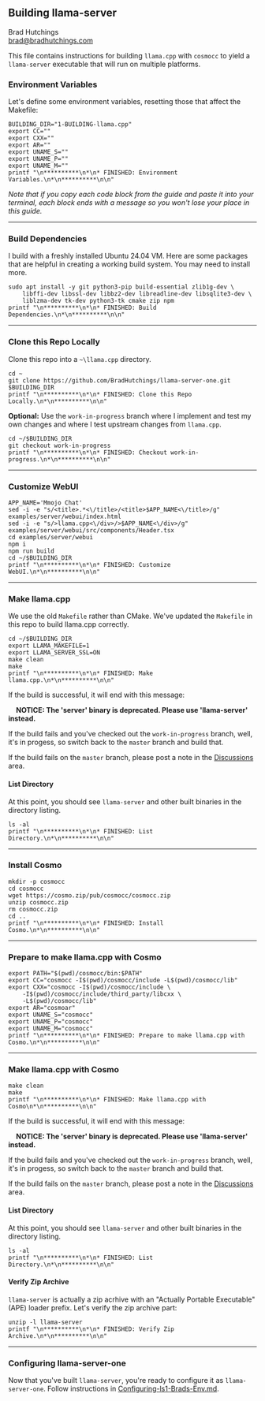 ## Building llama-server

Brad Hutchings<br/>
brad@bradhutchings.com

This file contains instructions for building `llama.cpp` with `cosmocc` to yield a `llama-server` executable that will run on multiple platforms.

### Environment Variables

Let's define some environment variables, resetting those that affect the Makefile:
```
BUILDING_DIR="1-BUILDING-llama.cpp"
export CC=""
export CXX=""
export AR=""
export UNAME_S=""
export UNAME_P=""
export UNAME_M=""
printf "\n**********\n*\n* FINISHED: Environment Variables.\n*\n**********\n\n"
```

_Note that if you copy each code block from the guide and paste it into your terminal, each block ends with a message so you won't lose your place in this guide._

---
### Build Dependencies
I build with a freshly installed Ubuntu 24.04 VM. Here are some packages that are helpful in creating a working build system. You may need to install more.
```
sudo apt install -y git python3-pip build-essential zlib1g-dev \
    libffi-dev libssl-dev libbz2-dev libreadline-dev libsqlite3-dev \
    liblzma-dev tk-dev python3-tk cmake zip npm
printf "\n**********\n*\n* FINISHED: Build Dependencies.\n*\n**********\n\n"
```

---
### Clone this Repo Locally
Clone this repo into a `~\llama.cpp` directory.
```
cd ~
git clone https://github.com/BradHutchings/llama-server-one.git $BUILDING_DIR
printf "\n**********\n*\n* FINISHED: Clone this Repo Locally.\n*\n**********\n\n"
```

**Optional:** Use the `work-in-progress` branch where I implement and test my own changes and where I test upstream changes from `llama.cpp`.
```
cd ~/$BUILDING_DIR
git checkout work-in-progress
printf "\n**********\n*\n* FINISHED: Checkout work-in-progress.\n*\n**********\n\n"
```

---
### Customize WebUI
```
APP_NAME='Mmojo Chat'
sed -i -e "s/<title>.*<\/title>/<title>$APP_NAME<\/title>/g" examples/server/webui/index.html
sed -i -e "s/>llama.cpp<\/div>/>$APP_NAME<\/div>/g" examples/server/webui/src/components/Header.tsx
cd examples/server/webui
npm i
npm run build
cd ~/$BUILDING_DIR
printf "\n**********\n*\n* FINISHED: Customize WebUI.\n*\n**********\n\n"
```

---
### Make llama.cpp
We use the old `Makefile` rather than CMake. We've updated the `Makefile` in this repo to build llama.cpp correctly.
```
cd ~/$BUILDING_DIR
export LLAMA_MAKEFILE=1
export LLAMA_SERVER_SSL=ON
make clean
make
printf "\n**********\n*\n* FINISHED: Make llama.cpp.\n*\n**********\n\n"
```

If the build is successful, it will end with this message:

&nbsp;&nbsp;&nbsp;&nbsp;**NOTICE: The 'server' binary is deprecated. Please use 'llama-server' instead.**

If the build fails and you've checked out the `work-in-progress` branch, well, it's in progess, so switch back to the `master` branch and build that.

If the build fails on the `master` branch, please post a note in the [Discussions](https://github.com/BradHutchings/llama-server-one/discussions) area.

#### List Directory

At this point, you should see `llama-server` and other built binaries in the directory listing.
```
ls -al
printf "\n**********\n*\n* FINISHED: List Directory.\n*\n**********\n\n"
```

---
### Install Cosmo
```
mkdir -p cosmocc
cd cosmocc
wget https://cosmo.zip/pub/cosmocc/cosmocc.zip
unzip cosmocc.zip
rm cosmocc.zip
cd ..
printf "\n**********\n*\n* FINISHED: Install Cosmo.\n*\n**********\n\n"
```

---
### Prepare to make llama.cpp with Cosmo
```
export PATH="$(pwd)/cosmocc/bin:$PATH"
export CC="cosmocc -I$(pwd)/cosmocc/include -L$(pwd)/cosmocc/lib"
export CXX="cosmocc -I$(pwd)/cosmocc/include \
    -I$(pwd)/cosmocc/include/third_party/libcxx \
    -L$(pwd)/cosmocc/lib"
export AR="cosmoar"
export UNAME_S="cosmocc"
export UNAME_P="cosmocc"
export UNAME_M="cosmocc"
printf "\n**********\n*\n* FINISHED: Prepare to make llama.cpp with Cosmo.\n*\n**********\n\n"
```

---
### Make llama.cpp with Cosmo
```
make clean
make
printf "\n**********\n*\n* FINISHED: Make llama.cpp with Cosmo\n*\n**********\n\n"
```

If the build is successful, it will end with this message:

&nbsp;&nbsp;&nbsp;&nbsp;**NOTICE: The 'server' binary is deprecated. Please use 'llama-server' instead.**

If the build fails and you've checked out the `work-in-progress` branch, well, it's in progess, so switch back to the `master` branch and build that.

If the build fails on the `master` branch, please post a note in the [Discussions](https://github.com/BradHutchings/llama-server-one/discussions) area.

#### List Directory

At this point, you should see `llama-server` and other built binaries in the directory listing.
```
ls -al
printf "\n**********\n*\n* FINISHED: List Directory.\n*\n**********\n\n"
```

#### Verify Zip Archive

`llama-server` is actually a zip acrhive with an "Actually Portable Executable" (APE) loader prefix. Let's verify the zip archive part:
```
unzip -l llama-server
printf "\n**********\n*\n* FINISHED: Verify Zip Archive.\n*\n**********\n\n"
```

---
### Configuring llama-server-one

Now that you've built `llama-server`, you're ready to configure it as `llama-server-one`. Follow instructions in [Configuring-ls1-Brads-Env.md](Configuring-ls1-Brads-Env.md).
